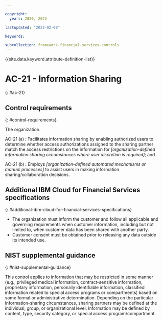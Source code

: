 ```yaml
---

copyright:
  years: 2020, 2023

lastupdated: "2023-02-08"

keywords:

subcollection: framework-financial-services-controls
---
```


{{site.data.keyword.attribute-definition-list}}

               
# AC-21 - Information Sharing
{: #ac-21}

## Control requirements
{: #control-requirements}

The organization:

AC-21 (a)
    : Facilitates information sharing by enabling authorized users to determine whether access authorizations assigned to the sharing partner match the access restrictions on the information for _[organization-defined information sharing circumstances where user discretion is required]_; and

AC-21 (b)
    : Employs _[organization-defined automated mechanisms or manual processes]_ to assist users in making information sharing/collaboration decisions.

## Additional IBM Cloud for Financial Services specifications
{: #additional-ibm-cloud-for-financial-services-specifications}

- The organization must inform the customer and follow all applicable and governing requirements when customer information, including but not limited to, when customer data has been shared with another party.
- Customer consent must be obtained prior to releasing any data outside its intended use.

## NIST supplemental guidance
{: #nist-supplemental-guidance}

This control applies to information that may be restricted in some manner (e.g., privileged medical information, contract-sensitive information, proprietary information, personally identifiable information, classified information related to special access programs or compartments) based on some formal or administrative determination. Depending on the particular information-sharing circumstances, sharing partners may be defined at the individual, group, or organizational level. Information may be defined by content, type, security category, or special access program/compartment.





